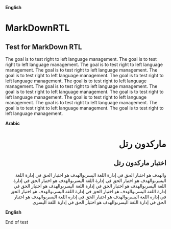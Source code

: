 
**English**

# MarkDownRTL

## Test for MarkDown RTL

The goal is to test right to left language management. The goal is to test right to left language management. The goal is to test right to left language management. The goal is to test right to left language management. The goal is to test right to left language management. The goal is to test right to left language management. The goal is to test right to left language management. The goal is to test right to left language management. The goal is to test right to left language management. The goal is to test right to left language management. The goal is to test right to left language management. The goal is to test right to left language management. The goal is to test right to left language management. The goal is to test right to left language management. 


**Arabic**

<div dir="rtl">

# ماركدون رتل

## اختبار ماركدون رتل

والهدف هو اختبار الحق في إدارة اللغة اليسرىوالهدف هو اختبار الحق في إدارة اللغة اليسرىوالهدف هو اختبار الحق في إدارة اللغة اليسرىوالهدف هو اختبار الحق في إدارة اللغة اليسرىوالهدف هو اختبار الحق في إدارة اللغة اليسرىوالهدف هو اختبار الحق في إدارة اللغة اليسرىوالهدف هو اختبار الحق في إدارة اللغة اليسرىوالهدف هو اختبار الحق في إدارة اللغة اليسرىوالهدف هو اختبار الحق في إدارة اللغة اليسرىوالهدف هو اختبار الحق في إدارة اللغة اليسرىوالهدف هو اختبار الحق في إدارة اللغة اليسرى

</div>

**English**

End of test

